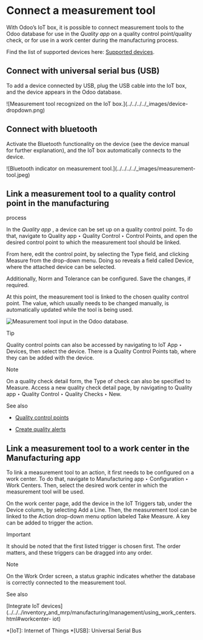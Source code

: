 # Connect a measurement tool

With Odoo’s IoT box, it is possible to connect measurement tools to the Odoo
database for use in the _Quality app_ on a quality control point/quality
check, or for use in a work center during the manufacturing process.

Find the list of supported devices here: [Supported
devices](https://www.odoo.com/page/iot-hardware).

## Connect with universal serial bus (USB)

To add a device connected by USB, plug the USB cable into the IoT box, and the
device appears in the Odoo database.

![Measurement tool recognized on the IoT box.](../../../../_images/device-
dropdown.png)

## Connect with bluetooth

Activate the Bluetooth functionality on the device (see the device manual for
further explanation), and the IoT box automatically connects to the device.

![Bluetooth indicator on measurement tool.](../../../../_images/measurement-
tool.jpeg)

## Link a measurement tool to a quality control point in the manufacturing
process

In the _Quality app_ , a device can be set up on a quality control point. To
do that, navigate to Quality app ‣ Quality Control ‣ Control Points, and open
the desired control point to which the measurement tool should be linked.

From here, edit the control point, by selecting the Type field, and clicking
Measure from the drop-down menu. Doing so reveals a field called Device, where
the attached device can be selected.

Additionally, Norm and Tolerance can be configured. Save the changes, if
required.

At this point, the measurement tool is linked to the chosen quality control
point. The value, which usually needs to be changed manually, is automatically
updated while the tool is being used.

![Measurement tool input in the Odoo
database.](../../../../_images/measurement-control-point.png)

Tip

Quality control points can also be accessed by navigating to IoT App ‣
Devices, then select the device. There is a Quality Control Points tab, where
they can be added with the device.

Note

On a quality check detail form, the Type of check can also be specified to
Measure. Access a new quality check detail page, by navigating to Quality app
‣ Quality Control ‣ Quality Checks ‣ New.

See also

  * [Quality control points](../../../inventory_and_mrp/quality/quality_management/quality_control_points.html)

  * [Create quality alerts](../../../inventory_and_mrp/quality/quality_management/quality_alerts.html)

## Link a measurement tool to a work center in the Manufacturing app

To link a measurement tool to an action, it first needs to be configured on a
work center. To do that, navigate to Manufacturing app ‣ Configuration ‣ Work
Centers. Then, select the desired work center in which the measurement tool
will be used.

On the work center page, add the device in the IoT Triggers tab, under the
Device column, by selecting Add a Line. Then, the measurement tool can be
linked to the Action drop-down menu option labeled Take Measure. A key can be
added to trigger the action.

Important

It should be noted that the first listed trigger is chosen first. The order
matters, and these triggers can be dragged into any order.

Note

On the Work Order screen, a status graphic indicates whether the database is
correctly connected to the measurement tool.

See also

[Integrate IoT
devices](../../../inventory_and_mrp/manufacturing/management/using_work_centers.html#workcenter-
iot)

  *[IoT]: Internet of Things
  *[USB]: Universal Serial Bus

